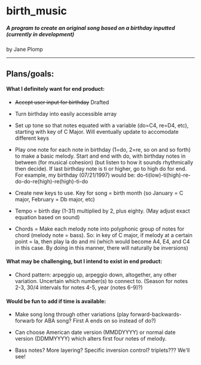 # birth_music
##### A program to create an original song based on a birthday inputted (currently in development)

by Jane Plomp

---

## Plans/goals:

#### What I definitely want for end product:

- ~~Accept user input for birthday~~ Drafted

- Turn birthday into easily accessible array

- Set up tone so that notes equated with a variable (do=C4, re=D4, etc), starting with key of C Major. Will eventually update to accomodate different keys

- Play one note for each note in birthday (1=do, 2=re, so on and so forth) to make a basic melody. Start and end with do, with birthday notes in between (for musical cohesion) (but listen to how it sounds rhythmically then decide). If last birthday note is ti or higher, go to high do for end. For example, my birthday (07/21/1997) would be: do-ti(low)-ti(high)-re-do-do-re(high)-re(high)-ti-do

- Create new keys to use. Key for song = birth month (so January = C major, February = Db major, etc)

- Tempo = birth day (1-31) multiplied by 2, plus eighty. (May adjust exact equation based on sound)

- Chords = Make each melody note into polyphonic group of notes for chord (melody note = bass). So: in key of C major, if melody at a certain point = la, then play la do and mi (which would become A4, E4, and C4 in this case. By doing in this manner, there will naturally be inversions)

#### What may be challenging, but I intend to exist in end product:

- Chord pattern: arpeggio up, arpeggio down, altogether, any other variation. Uncertain which number(s) to connect to. (Season for notes 2-3, 30/4 intervals for notes 4-5, year (notes 6-9)?)

#### Would be fun to add if time is available:

- Make song long through other variations (play forward-backwards-forwarb for ABA song? First A ends on so instead of do?)

- Can choose American date version (MMDDYYYY) or normal date version (DDMMYYYY) which alters first four notes of melody.

- Bass notes? More layering? Specific inversion control? triplets??? We'll see!

